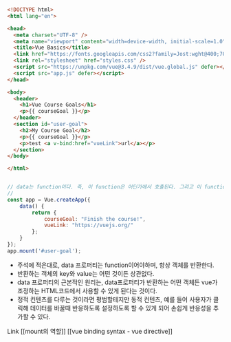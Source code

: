 ```html

<!DOCTYPE html>
<html lang="en">

<head>
  <meta charset="UTF-8" />
  <meta name="viewport" content="width=device-width, initial-scale=1.0" />
  <title>Vue Basics</title>
  <link href="https://fonts.googleapis.com/css2?family=Jost:wght@400;700&display=swap" rel="stylesheet" />
  <link rel="stylesheet" href="styles.css" />
  <script src="https://unpkg.com/vue@3.4.9/dist/vue.global.js" defer></script>
  <script src="app.js" defer></script>
</head>

<body>
  <header>
    <h1>Vue Course Goals</h1>
    <p>{{ courseGoal }}</p>
  </header>
  <section id="user-goal">
    <h2>My Course Goal</h2>
    <p>{{ courseGoal }}</p>
    <p>test <a v-bind:href="vueLink">url</a></p>
  </section>
</body>

</html>

```

```javascript

// data는 function이다. 즉, 이 function은 어딘가에서 호출된다. 그리고 이 function은 항상 객체를 반환해야하는데 이 객체는 key와 value를 갖고 있다.
// 
const app = Vue.createApp({
    data() {
        return {
            courseGoal: "Finish the course!",
            vueLink: "https://vuejs.org/"
        };
    }
});
app.mount('#user-goal');

```

- 주석에 적은대로, data 프로퍼티는 function이어야하며, 항상 객체를 반환한다.
- 반환하는 객체의 key와 value는 어떤 것이든 상관없다.
- data 프로퍼티의 근본적인 원리는, data프로퍼티가 반환하는 어떤 객체든 vue가 조정하는 HTML코드에서 사용할 수 있게 된다는 것이다.
- 정적 컨텐츠를 다루는 것이라면 평범할테지만 동적 컨텐츠, 예를 들어 사용자가 클릭해 데이터를 바꿀때 반응하도록 설정하도록 할 수 있게 되어 손쉽게 반응성을 추가할 수 있다.

Link
[[mount의 역할]]
[[vue binding syntax - vue directive]]
